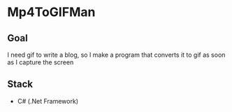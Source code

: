 # Mp4ToGIFMan
## Goal
I need gif to write a blog, so I make a program that converts it to gif as soon as I capture the screen

## Stack
- C# (.Net Framework)
